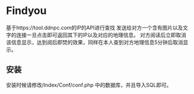 # Findyou
基于https://tool.ddnpc.com的IP的API进行查找
发送给对方一个含有图片以及文字的连接一旦点击即可返回其下的IP以及对应的地理信息。
对方阅读后立即取消该信息显示，达到阅后即焚的效果，同样在本人查到对方地理信息5分钟后取消显示。

## 安装
安装时候请修改/Index/Conf/conf.php 中的数据库，并且导入SQL即可。


